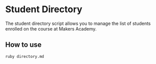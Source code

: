 Student Directory
=================

The student directory script allows you to manage the list of students enrolled on the course at Makers Academy.

How to use
----------

```shell
ruby directory.md
```

